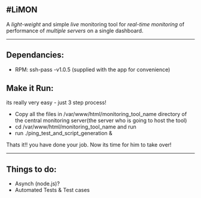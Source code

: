#LiMON
-------

A *light-weight* and simple *live* monitoring tool for *real-time monitoring* of performance of *multiple servers* on a single dashboard.

****  


## Dependancies:

- RPM: ssh-pass -v1.0.5 (supplied with the app for convenience)

## Make it Run:

its really very easy - just 3 step process!

 - Copy all the files in /var/www/html/monitoring_tool_name directory of the central monitoring server(the server who is going to host the tool)
 - cd  /var/www/html/monitoring_tool_name and run 
 - run ./ping_test_and_script_generation &

 Thats it!! you have done your job. Now its time for him to take over!

---------

## Things to do:

- Asynch (node.js)?
- Automated Tests & Test cases
